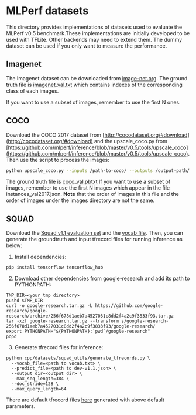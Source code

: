 # MLPerf datasets

This directory provides implementations of datasets used to evaluate the MLPerf
v0.5 benchmark.These implementations are initially developed to be used with
TFLite. Other backends may need to extend them. The dummy dataset can be used if
you only want to measure the performance.

## Imagenet

The Imagenet dataset can be downloaded from
[image-net.org](http://image-net.org/challenges/LSVRC/2012/). The ground truth
file is
[imagenet_val.txt](../../java/org/mlperf/inference/assets/imagenet_val.txt)
which contains indexes of the corresponding class of each images.

If you want to use a subset of images, remember to use the first N ones.

## COCO

Download the COCO 2017 dataset from
[http://cocodataset.org/#download](http://cocodataset.org/#download) and the
upscale_coco.py from
[https://github.com/mlperf/inference/blob/master/v0.5/tools/upscale_coco](https://github.com/mlperf/inference/blob/master/v0.5/tools/upscale_coco).
Then use the script to process the images:

```bash
python upscale_coco.py --inputs /path-to-coco/ --outputs /output-path/ --size 300 300
```

The ground truth file is
[coco_val.pbtxt](../../java/org/mlperf/inference/assets/coco_val.pbtxt) If you
want to use a subset of images, remember to use the first N images which appear
in the file instances_val2017.json. **Note** that the order of images in this
file and the order of images under the images directory are not the same.

## SQUAD

Download the
[Squad v1.1 evaluation set](https://rajpurkar.github.io/SQuAD-explorer/dataset/dev-v1.1.json)
and the
[vocab file](https://storage.googleapis.com/cloud-tpu-checkpoints/mobilebert/uncased_L-24_H-128_B-512_A-4_F-4_OPT.tar.gz).
Then, you can generate the groundtruth and input tfrecord files for running
inference as below:

1.  Install dependencies:

```
pip install tensorflow tensorflow_hub
```

2.  Download other dependencies from google-research and add its path to
    PYTHONPATH:

```
TMP_DIR=<your tmp directory>
pushd $TMP_DIR
curl -o google-research.tar.gz -L https://github.com/google-research/google-research/archive/256f678d1aeb7a4527031c8dd2f4a2c9f3833f93.tar.gz
tar -xzf google-research.tar.gz --transform s/google-research-256f678d1aeb7a4527031c8dd2f4a2c9f3833f93/google-research/
export PYTHONPATH="${PYTHONPATH}:`pwd`/google-research"
popd
```

3.  Generate tfrecord files for inference:

```
python cpp/datasets/squad_utils/generate_tfrecords.py \
  --vocab_file=<path to vocab.txt> \
  --predict_file=<path to dev-v1.1.json> \
  --output_dir=<output dir> \
  --max_seq_length=384 \
  --doc_stride=128 \
  --max_query_length=64
```

There are default tfrecord files [here](../../java/org/mlperf/inference/assets/)
generated with above default parameters.
